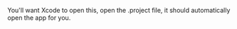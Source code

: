 You'll want Xcode to open this, open the .project file, it should automatically open the app for you.
